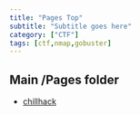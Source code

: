 ```yaml
---
title: "Pages Top"
subtitle: "Subtitle goes here"
category: ["CTF"]
tags: [ctf,nmap,gobuster]
---
```


## Main /Pages folder

- [chillhack](chillhack/)